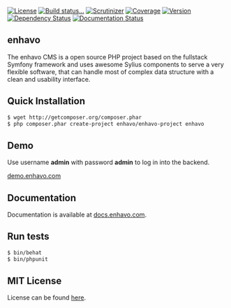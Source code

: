 [![License](https://img.shields.io/packagist/l/enhavo/enhavo.svg)](https://packagist.org/packages/enhavo/enhavo)
[![Build status...](https://api.travis-ci.org/enhavo/enhavo.svg)](https://travis-ci.org/enhavo/enhavo)
[![Scrutinizer](https://scrutinizer-ci.com/g/enhavo/enhavo/badges/quality-score.png?b=master)](https://scrutinizer-ci.com/g/enhavo/enhavo)
[![Coverage](https://scrutinizer-ci.com/g/enhavo/enhavo/badges/coverage.png?b=master)](https://scrutinizer-ci.com/g/enhavo/enhavo)
[![Version](https://img.shields.io/packagist/v/enhavo/enhavo.svg)](https://packagist.org/packages/enhavo/enhavo)
[![Dependency Status](https://www.versioneye.com/user/projects/56aa8a367e03c700377df5b0/badge.svg)](https://www.versioneye.com/user/projects/56aa8a367e03c700377df5b0)
[![Documentation Status](https://readthedocs.org/projects/enhavo/badge/?version=latest)](http://enhavo.readthedocs.org/en/latest/?badge=latest)



enhavo
------

The enhavo CMS is a open source PHP project based on the fullstack Symfony framework and uses awesome Sylius components
to serve a very flexible software, that can handle most of complex data structure with a clean and usability interface.

Quick Installation
------------------

```bash
$ wget http://getcomposer.org/composer.phar
$ php composer.phar create-project enhavo/enhavo-project enhavo
```

Demo
----

Use username **admin** with password **admin** to log in into the backend.

[demo.enhavo.com](http://demo.enhavo.com/admin/login)

Documentation
-------------

Documentation is available at [docs.enhavo.com](http://docs.enhavo.com).

Run tests
---------

```bash
$ bin/behat
$ bin/phpunit
```

MIT License
-----------

License can be found [here](https://github.com/enhavo/enhavo/blob/master/LICENSE).
